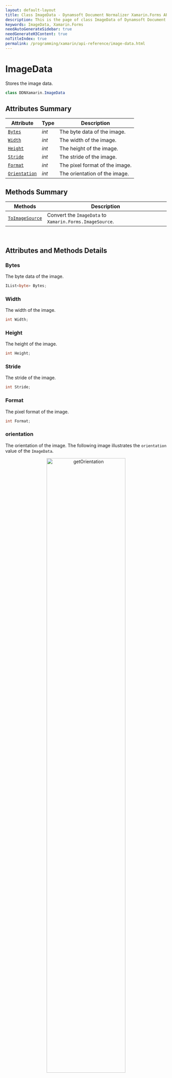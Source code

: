 ```yaml
---
layout: default-layout
title: Class ImageData - Dynamsoft Document Normalizer Xamarin.Forms API Reference
description: This is the page of class ImageData of Dynamsoft Document Normalizer Xamarin.Forms SDK.
keywords: ImageData, Xamarin.Forms
needAutoGenerateSidebar: true
needGenerateH3Content: true
noTitleIndex: true
permalink: /programming/xamarin/api-reference/image-data.html
---
```


# ImageData

Stores the image data.  

```csharp
class DDNXamarin.ImageData
```  

## Attributes Summary

| Attribute | Type | Description |
|---------- | ---- | ----------- |
| [`Bytes`](#bytes) | *int* | The byte data of the image. |
| [`Width`](#width) | *int* | The width of the image. |
| [`Height`](#height) | *int* | The height of the image. |
| [`Stride`](#stride) | *int* | The stride of the image. |
| [`Format`](#format) | *int* | The pixel format of the image. |
| [`Orientation`](#orientation) | *int* | The orientation of the image. |

## Methods Summary

| Methods | Description |
| ------- | ----------- |
| [`ToImageSource`](#toimagesource) | Convert the `ImageData` to `Xamarin.Forms.ImageSource`. |

&nbsp;

## Attributes and Methods Details

### Bytes

The byte data of the image.

```csharp
IList<byte> Bytes;
```

### Width

The width of the image.

```csharp
int Width;
```

### Height

The height of the image.

```csharp
int Height;
```

### Stride

The stride of the image.

```csharp
int Stride;
```

### Format

The pixel format of the image.

```csharp
int Format;
```

### orientation

The orientation of the image. The following image illustrates the `orientation` value of the `ImageData`.

<div align="center">
    <p><img src="{{ site.assests }}getOrientation.png" width="70%" alt="getOrientation"></p>
    <p>Illustration of the orientation</p>
</div>

```csharp
int Orientation;
```

### ToImageSource

Convert the `ImageData` to `Xamarin.Forms.ImageSource`.

```csharp
ImageSource toImageSource();
```
